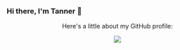 


### Hi there, I'm Tanner 👋

<div align="center">
  <p>Here's a little about my GitHub profile:</p>
  <img align="center" src="https://github-readme-stats.vercel.app/api/top-langs/?username=twagdurr&count_private=true" />
</div>

<!-- Top Languages Card From: https://github.com/anuraghazra/github-readme-stats -->

<!--
**twagdurr/twagdurr** is a ✨ _special_ ✨ repository because its `README.md` (this file) appears on your GitHub profile.

Here are some ideas to get you started:

- 🔭 I’m currently working on ...
- 🌱 I’m currently learning ...
- 👯 I’m looking to collaborate on ...
- 🤔 I’m looking for help with ...
- 💬 Ask me about ...
- 📫 How to reach me: ...
- 😄 Pronouns: ...
- ⚡ Fun fact: ...
-->
